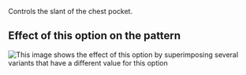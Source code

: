 Controls the slant of the chest pocket.

## Effect of this option on the pattern

![This image shows the effect of this option by superimposing several variants that have a different value for this option](carlton\_chestpocketangle\_sample.svg "Effect of this option on the pattern")
